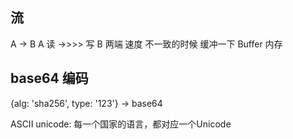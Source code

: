 ## 流
A -> B
A 读  ->>>> 写 B
两端 速度 不一致的时候 缓冲一下
Buffer 内存

## base64 编码
{alg: 'sha256', type: '123'} -> base64

 ASCII
 unicode: 每一个国家的语言，都对应一个Unicode
